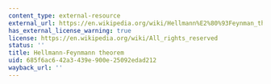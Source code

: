 ```yaml
---
content_type: external-resource
external_url: https://en.wikipedia.org/wiki/Hellmann%E2%80%93Feynman_theorem
has_external_license_warning: true
license: https://en.wikipedia.org/wiki/All_rights_reserved
status: ''
title: Hellmann-Feynmann theorem
uid: 685f6ac6-42a3-439e-900e-25092edad212
wayback_url: ''
---
```

